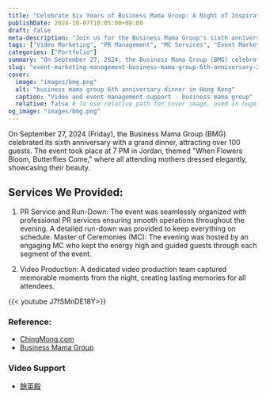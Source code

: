 ```yaml
---
title: "Celebrate Six Years of Business Mama Group: A Night of Inspiration and Connection"
publishDate: 2024-10-07T10:05:00+08:00 
draft: false 
meta-description: "Join us for the Business Mama Group's sixth anniversary celebration! Enjoy inspiring speeches, delightful performances, and exciting prizes at this unforgettable event."
tags: ["Video Marketing", "PR Management", "MC Services", "Event Marketing"]
categories: ["Portfolio"]
summary: "On September 27, 2024, the Business Mama Group (BMG) celebrated its sixth anniversary with a spectacular dinner in Jordan. Over 100 guests gathered for an evening filled with heartfelt speeches from branch chairs, captivating performances by talented entrepreneurial mothers, and an exciting lucky draw featuring prizes worth over HKD 100,000. With seamless PR services and engaging MCs, the event was a beautiful tribute to resilience and community spirit among women entrepreneurs."
slug: "event-marketing-management-business-mama-group-6th-anniversary-2024"
cover:
  image: "images/bmg.png"
  alt: "business mama group 6th anniversary dinner in Hong Kong"
  caption: "Video and event management support - business mama group"
  relative: false # To use relative path for cover image, used in hugo Page-bundles
og_image: "images/bmg.png"
---
```


On September 27, 2024 (Friday), the Business Mama Group (BMG) celebrated its sixth anniversary with a grand dinner, attracting over 100 guests. The event took place at 7 PM in Jordan, themed "When Flowers Bloom, Butterflies Come," where all attending mothers dressed elegantly, showcasing their beauty.

## Services We Provided:
1. PR Service and Run-Down: The event was seamlessly organized with professional PR services ensuring smooth operations throughout the evening. A detailed run-down was provided to keep everything on schedule.
Master of Ceremonies (MC): The evening was hosted by an engaging MC who kept the energy high and guided guests through each segment of the event.

2. Video Production: A dedicated video production team captured memorable moments from the night, creating lasting memories for all attendees.

{{< youtube J7fSMnDE18Y>}}

### Reference: 
- [ChingMong.com](https://www.chingmong.com/ben-di-chuang-ye-jia-ping-tai-business-mama-group-liu-zhou-nian-hui-qing-wan-yan/)
- [Business Mama Group](https://www.facebook.com/BusinessMamaGroup)

### Video Support
- [餘英殿](https://www.youtube.com/channel/UCUFNwqsnQ5UrIHpVdh2e2TA?app=desktop)